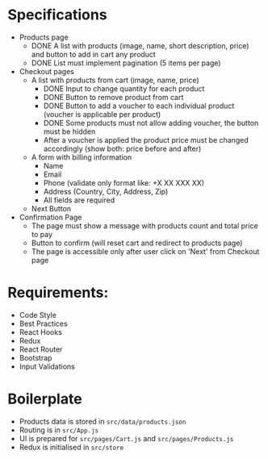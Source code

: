 # Specifications

- Products page
  - DONE A list with products (image, name, short description, price) and button to add in cart any product
  - DONE List must implement pagination (5 items per page)
- Checkout pages
  - A list with products from cart (image, name, price)
    - DONE Input to change quantity for each product
    - DONE Button to remove product from cart
    - DONE Button to add a voucher to each individual product (voucher is applicable per product)
    - DONE Some products must not allow adding voucher, the button must be hidden
    * After a voucher is applied the product price must be changed accordingly (show both: price before and after)
  * A form with billing information
    - Name
    - Email
    - Phone (validate only format like: +X XX XXX XX)
    - Address (Country, City, Address, Zip)
    - All fields are required
  * Next Button
- Confirmation Page
  - The page must show a message with products count and total price to pay
  - Button to confirm (will reset cart and redirect to products page)
  - The page is accessible only after user click on 'Next' from Checkout page

# Requirements:

- Code Style
- Best Practices
- React Hooks
- Redux
- React Router
- Bootstrap
- Input Validations

# Boilerplate

- Products data is stored in `src/data/products.json`
- Routing is in `src/App.js`
- UI is prepared for `src/pages/Cart.js` and `src/pages/Products.js`
- Redux is initialised in `src/store`
